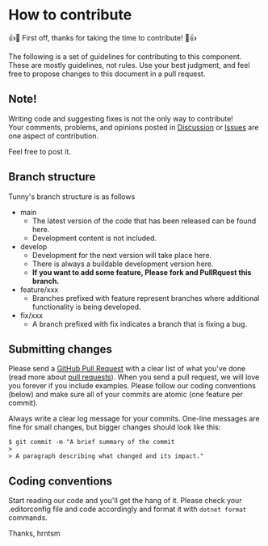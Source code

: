 # How to contribute

👍🎉 First off, thanks for taking the time to contribute! 🎉👍

The following is a set of guidelines for contributing to this component.
These are mostly guidelines, not rules.
Use your best judgment, and feel free to propose changes to this document in a pull request.

## Note!

Writing code and suggesting fixes is not the only way to contribute!  
Your comments, problems, and opinions posted in [Discussion](https://github.com/hrntsm/Tunny/discussions) or [Issues](https://github.com/hrntsm/Tunny/issues) are one aspect of contribution.

Feel free to post it.

## Branch structure

Tunny's branch structure is as follows

- main
    - The latest version of the code that has been released can be found here.
    - Development content is not included.
- develop
    - Development for the next version will take place here.
    - There is always a buildable development version here.
    - **If you want to add some feature, Please fork and PullRquest this branch.**
- feature/xxx
    - Branches prefixed with feature represent branches where additional functionality is being developed.
- fix/xxx
    - A branch prefixed with fix indicates a branch that is fixing a bug.

## Submitting changes

Please send a [GitHub Pull Request](https://github.com/hrntsm/Tunny/compare/develop...) with a clear list of what you've done (read more about [pull requests](http://help.github.com/pull-requests/)).
When you send a pull request, we will love you forever if you include examples.
Please follow our coding conventions (below) and make sure all of your commits are atomic (one feature per commit).

Always write a clear log message for your commits. One-line messages are fine for small changes, but bigger changes should look like this:

    $ git commit -m "A brief summary of the commit
    >
    > A paragraph describing what changed and its impact."

## Coding conventions

Start reading our code and you'll get the hang of it.
Please check your .editorconfig file and code accordingly and format it with `dotnet format` commands.

Thanks,
hrntsm

